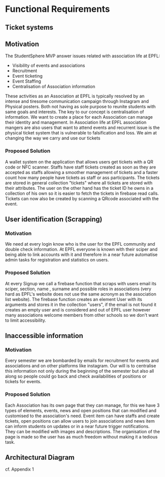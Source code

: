 # Functional Requirements

## Ticket systems

## Motivation

The StudentSphere MVP answer issues related with association life at EPFL:

- Visibility of events and associations
- Recruitment
- Event ticketing
- Event Staffing
- Centralisation of Association information

These activities as an Association at EPFL is typically resolved by an intense and tiresome communication campaign through Instagram and Physical posters. Both not having as sole purpose to reunite students with same goals and interests. The key to our concept is centralisation of information. We want to create a place for each Association can manage their identity and management. In Association life at EPFL association mangers are also users that want to attend events and recurrent issue is the physical ticket system that is vulnerable to falsification and loss. We aim at changing the way we carry and use our tickets

### Proposed Solution

A wallet system on the application that allows users get tickets with a QR code or NFC scanner. Staffs have staff tickets created as soon as they are accepted as staffs allowing a smoother management of tickets and a faster count how many people have tickets as staff or ass participants. The tickets are stored in general collection "tickets" where all tickets are stored with their attributes. The user on the other hand has the ticket ID he owns in a collection of his own so it is easier to fetch the tickets in firebase read calls. Tickets can now also be created by scanning a QRcode associated with the event.

## User identification (Scrapping)

### Motivation

We need at every login know who is the user for the EPFL community and double check information. At EPFL everyone is known with their sciper and being able to link accounts with it and therefore in a near future automatise admin tasks for registration and statistics on users.

### Proposed Solution

At every Signup we call a firebase function that scraps with users email its sciper, section, name , surname and possible roles in associations (very hard as EPFL's website does not use the same acronym as the association list website). The firebase function creates an element User with its arguments and stores it in the collection "users", if the email is not found it creates an empty user and is considered and out of EPFL user however many associations welcome members from other schools so we don't want to limit accessibility.

## Inaccessible information

### Motivation

Every semester we are bombarded by emails for recruitment for events and associations and on other platforms like instagram. Our will is to centralise this information not only during the beginning of the semester but also all along so people could go back and check availabilities of positions or tickets for events.

### Proposed Solution

Each Association has its own page that they can manage, for this we have  3 types of elements, events, news and open positions that can modified and customised to the association's need. Event item can have staffs and create tickets, open positions can allow users to join associations and news item can inform students on updates or in a near future trigger notifications. They can be modified with images and descriptions. The organisation of the page is made so the user has as much freedom without making it a tedious task.

##  Architectural Diagram

cf. Appendix 1

